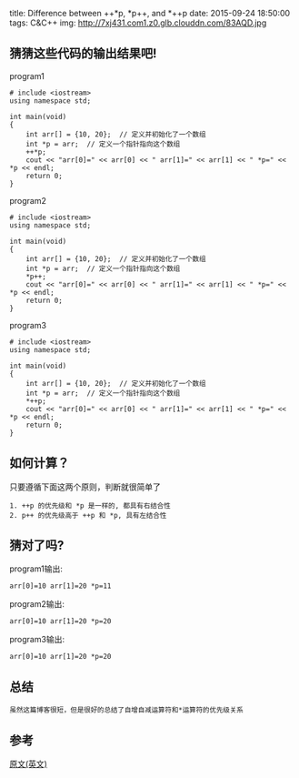 title: Difference between ++*p, *p++, and *++p
date: 2015-09-24 18:50:00
tags: C&C++
img: http://7xj431.com1.z0.glb.clouddn.com/83AQD.jpg

## 猜猜这些代码的输出结果吧!
program1

    # include <iostream>
    using namespace std;

    int main(void)
    {
        int arr[] = {10, 20};  // 定义并初始化了一个数组
        int *p = arr;  // 定义一个指针指向这个数组
        ++*p;
        cout << "arr[0]=" << arr[0] << " arr[1]=" << arr[1] << " *p=" << *p << endl;
        return 0;
    }

program2

    # include <iostream>
    using namespace std;

    int main(void)
    {
        int arr[] = {10, 20};  // 定义并初始化了一个数组
        int *p = arr;  // 定义一个指针指向这个数组
        *p++;
        cout << "arr[0]=" << arr[0] << " arr[1]=" << arr[1] << " *p=" << *p << endl;
        return 0;
    }

program3

    # include <iostream>
    using namespace std;

    int main(void)
    {
        int arr[] = {10, 20};  // 定义并初始化了一个数组
        int *p = arr;  // 定义一个指针指向这个数组
        *++p;
        cout << "arr[0]=" << arr[0] << " arr[1]=" << arr[1] << " *p=" << *p << endl;
        return 0;
    }


## 如何计算？
只要遵循下面这两个原则，判断就很简单了

    1. ++p 的优先级和 *p 是一样的, 都具有右结合性
    2. p++ 的优先级高于 ++p 和 *p, 具有左结合性


## 猜对了吗?
program1输出:

    arr[0]=10 arr[1]=20 *p=11

program2输出:

    arr[0]=10 arr[1]=20 *p=20

program3输出:

    arr[0]=10 arr[1]=20 *p=20


## 总结

    虽然这篇博客很短，但是很好的总结了自增自减运算符和*运算符的优先级关系

## 参考
[原文(英文)](www.geeksforgeeks.org/difference-between-p-p-and-p/) <br/>
